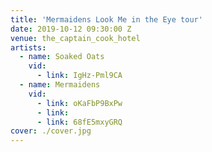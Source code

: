 ```yaml
---
title: 'Mermaidens Look Me in the Eye tour'
date: 2019-10-12 09:30:00 Z
venue: the_captain_cook_hotel
artists:
  - name: Soaked Oats
    vid:
      - link: IgHz-Pml9CA
  - name: Mermaidens
    vid:
      - link: oKaFbP9BxPw
      - link:
      - link: 68fE5mxyGRQ
cover: ./cover.jpg
---
```

